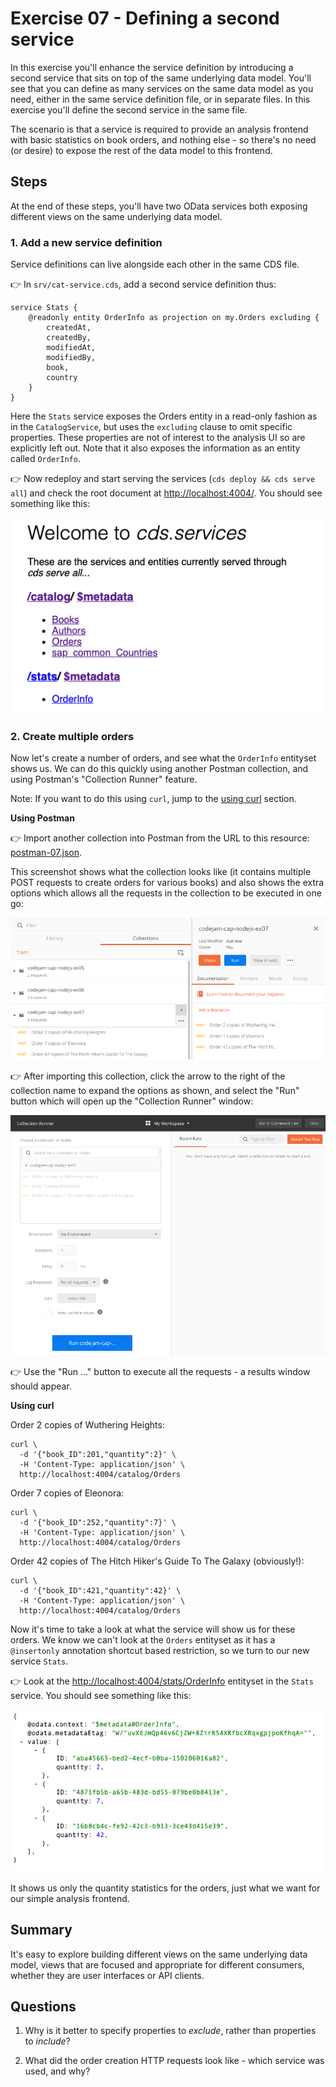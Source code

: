 # Exercise 07 - Defining a second service

In this exercise you'll enhance the service definition by introducing a second service that sits on top of the same underlying data model. You'll see that you can define as many services on the same data model as you need, either in the same service definition file, or in separate files. In this exercise you'll define the second service in the same file.

The scenario is that a service is required to provide an analysis frontend with basic statistics on book orders, and nothing else - so there's no need (or desire) to expose the rest of the data model to this frontend.


## Steps

At the end of these steps, you'll have two OData services both exposing different views on the same underlying data model.


### 1. Add a new service definition

Service definitions can live alongside each other in the same CDS file.

:point_right: In `srv/cat-service.cds`, add a second service definition thus:

```cds
service Stats {
    @readonly entity OrderInfo as projection on my.Orders excluding {
        createdAt,
        createdBy,
        modifiedAt,
        modifiedBy,
        book,
        country
    }
}
```

Here the `Stats` service exposes the Orders entity in a read-only fashion as in the `CatalogService`, but uses the `excluding` clause to omit specific properties. These properties are not of interest to the analysis UI so are explicitly left out. Note that it also exposes the information as an entity called `OrderInfo`.

:point_right: Now redeploy and start serving the services (`cds deploy && cds serve all`) and check the root document at [http://localhost:4004/](http://localhost:4004/). You should see something like this:

![two services](two-services.png)


### 2. Create multiple orders

Now let's create a number of orders, and see what the `OrderInfo` entityset shows us. We can do this quickly using another Postman collection, and using Postman's "Collection Runner" feature.

Note: If you want to do this using `curl`, jump to the [using curl](#curl) section.

**Using Postman**

:point_right: Import another collection into Postman from the URL to this resource: [postman-07.json](https://raw.githubusercontent.com/qmacro/codejam-cap-nodejs/master/exercises/07/postman-07.json).

This screenshot shows what the collection looks like (it contains multiple POST requests to create orders for various books) and also shows the extra options which allows all the requests in the collection to be executed in one go:

![Postman collection](postman-collection-07.png)

:point_right: After importing this collection, click the arrow to the right of the collection name to expand the options as shown, and select the "Run" button which will open up the "Collection Runner" window:

![Collection Runner window](collection-runner.png)

:point_right: Use the "Run ..." button to execute all the requests - a results window should appear.

<a name="curl"></a>**Using curl**

Order 2 copies of Wuthering Heights:
```
curl \
  -d '{"book_ID":201,"quantity":2}' \
  -H 'Content-Type: application/json' \
  http://localhost:4004/catalog/Orders
```

Order 7 copies of Eleonora:
```
curl \
  -d '{"book_ID":252,"quantity":7}' \
  -H 'Content-Type: application/json' \
  http://localhost:4004/catalog/Orders
```

Order 42 copies of The Hitch Hiker's Guide To The Galaxy (obviously!):
```
curl \
  -d '{"book_ID":421,"quantity":42}' \
  -H 'Content-Type: application/json' \
  http://localhost:4004/catalog/Orders
```


Now it's time to take a look at what the service will show us for these orders. We know we can't look at the `Orders` entityset as it has a `@insertonly` annotation shortcut based restriction, so we turn to our new service `Stats`.

:point_right: Look at the [http://localhost:4004/stats/OrderInfo](http://localhost:4004/stats/OrderInfo) entityset in the `Stats` service. You should see something like this:

![OrderInfo entityset](orderinfo-entityset.png)

It shows us only the quantity statistics for the orders, just what we want for our simple analysis frontend.


## Summary

It's easy to explore building different views on the same underlying data model, views that are focused and appropriate for different consumers, whether they are user interfaces or API clients.


## Questions

1. Why is it better to specify properties to _exclude_, rather than properties to _include_?

1. What did the order creation HTTP requests look like - which service was used, and why?
